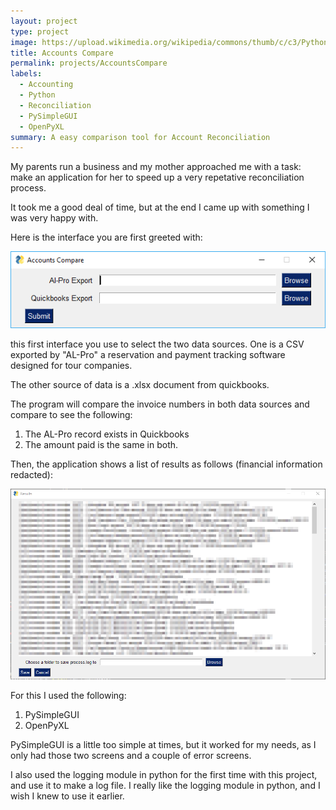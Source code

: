```yaml
---
layout: project
type: project
image: https://upload.wikimedia.org/wikipedia/commons/thumb/c/c3/Python-logo-notext.svg/768px-Python-logo-notext.svg.png
title: Accounts Compare
permalink: projects/AccountsCompare
labels:
  - Accounting
  - Python
  - Reconciliation
  - PySimpleGUI
  - OpenPyXL
summary: A easy comparison tool for Account Reconciliation
---
```


My parents run a business and my mother approached me with a task: make an application for her to speed up a very repetative reconciliation process.

It took me a good deal of time, but at the end I came up with something I was very happy with.

Here is the interface you are first greeted with:

<img class="ui image" src="../images/firstUI.png">

this first interface you use to select the two data sources. One is a CSV exported by "AL-Pro" a reservation and payment tracking software designed for tour companies.

The other source of data is a .xlsx document from quickbooks.

The program will compare the invoice numbers in both data sources and compare to see the following:

1. The AL-Pro record exists in Quickbooks
1. The amount paid is the same in both.

Then, the application shows a list of results as follows (financial information redacted):

<img class="ui image" src="../images/resultsList.png">

For this I used the following:

1. PySimpleGUI
1. OpenPyXL

PySimpleGUI is a little too simple at times, but it worked for my needs, as I only had those two screens and a couple of error screens.

I also used the logging module in python for the first time with this project, and use it to make a log file. I really like the logging module in python, and I wish I knew to use it earlier.
